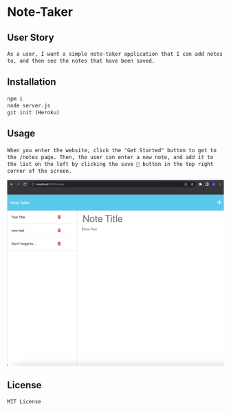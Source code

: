 # Note-Taker

## User Story
    As a user, I want a simple note-taker application that I can add notes to, and then see the notes that have been saved.

## Installation
    npm i
    node server.js
    git init (Heroku)

## Usage
    When you enter the website, click the "Get Started" button to get to the /notes page. Then, the user can enter a new note, and add it to the list on the left by clicking the save 💾 button in the top right corner of the screen.

![Functional application](assets/images/Screenshot%202023-01-10%20at%2011.50.38%20AM.png)

## License
    MIT License